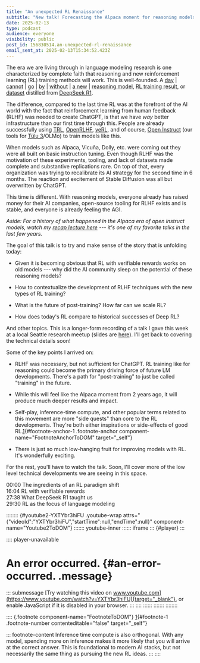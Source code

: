 ```yaml
---
title: "An unexpected RL Renaissance"
subtitle: "New talk! Forecasting the Alpaca moment for reasoning models and why the new style of RL training is a far bigger deal than the emergence of RLHF."
date: 2025-02-13
type: podcast
audience: everyone
visibility: public
post_id: 156830514.an-unexpected-rl-renaissance
email_sent_at: 2025-02-13T15:34:52.423Z
---
```

The era we are living through in language modeling research is one characterized by complete faith that reasoning and new reinforcement learning (RL) training methods will work. This is well-founded. A [day](https://x.com/jonasgeiping/status/1888985929727037514?t=CuNvoj_kH3NkFEziZFBT2w&s=33) \| [cannot](https://x.com/rdolmedo_/status/1887882323674194094) \| [go](https://arxiv.org/abs/2502.01456) \| [by](https://arxiv.org/abs/2501.19393) \| [without](https://epoch.ai/gradient-updates/what-went-into-training-deepseek-r1) \| [a new](https://allenai.org/blog/tulu-3-405B) \| [reasoning model](https://huggingface.co/cognitivecomputations/Dolphin3.0-R1-Mistral-24B), [RL training result](https://x.com/junxian_he/status/1883183099787571519?s=46), or [dataset](https://x.com/JiaLi52524397/status/1888949470798426186) distilled from [DeepSeek R1](https://www.interconnects.ai/p/deepseek-r1-recipe-for-o1).

The difference, compared to the last time RL was at the forefront of the AI world with the fact that reinforcement learning from human feedback (RLHF) was needed to create ChatGPT, is that we have *way* better infrastructure than our first time through this. People are already successfully using [TRL](https://github.com/huggingface/trl), [OpenRLHF](https://github.com/OpenRLHF/OpenRLHF), [veRL](https://github.com/volcengine/verl), and of course, [Open Instruct](https://github.com/allenai/open-instruct) (our tools for [Tülu 3](https://www.interconnects.ai/p/tulu-3)/OLMo) to train models like this.

When models such as Alpaca, Vicuña, Dolly, etc. were coming out they were all built on basic instruction tuning. Even though RLHF was the motivation of these experiments, tooling, and lack of datasets made complete and substantive replications rare. On top of that, every organization was trying to recalibrate its AI strategy for the second time in 6 months. The reaction and excitement of Stable Diffusion was all but overwritten by ChatGPT.

This time is different. With reasoning models, everyone already has raised money for their AI companies, open-source tooling for RLHF exists and is stable, and everyone is already feeling the AGI.

*Aside: For a history of what happened in the Alpaca era of open instruct models, watch my [recap lecture here](https://www.youtube.com/watch?v=AdLgPmcrXwQ) --- it's one of my favorite talks in the last few years.*

The goal of this talk is to try and make sense of the story that is unfolding today:

-   Given it is becoming obvious that RL with verifiable rewards works on old models --- why did the AI community sleep on the potential of these reasoning models?

-   How to contextualize the development of RLHF techniques with the new types of RL training?

-   What is the future of post-training? How far can we scale RL?

-   How does today's RL compare to historical successes of Deep RL?

And other topics. This is a longer-form recording of a talk I gave this week at a local Seattle research meetup (slides are [here](https://docs.google.com/presentation/d/1z-i4NuqSc7rFKmI9zNnz3CJ_eshUBpJpbvcswCeWvPk/edit#slide=id.p)). I'll get back to covering the technical details soon!

Some of the key points I arrived on:

-   RLHF was necessary, but not sufficient for ChatGPT. RL training like for reasoning could become the primary driving force of future LM developments. There's a path for "post-training" to just be called "training" in the future.

-   While this will feel like the Alpaca moment from 2 years ago, it will produce much deeper results and impact.

-   Self-play, inference-time compute, and other popular terms related to this movement are more "side quests" than core to the RL developments. They're both either inspirations or side-effects of good RL.[1](#footnote-1){#footnote-anchor-1 .footnote-anchor component-name="FootnoteAnchorToDOM" target="_self"}

-   There is just so much low-hanging fruit for improving models with RL. It's wonderfully exciting.

For the rest, you'll have to watch the talk. Soon, I'll cover more of the low level technical developments we are seeing in this space.

00:00 The ingredients of an RL paradigm shift\
16:04 RL with verifiable rewards\
27:38 What DeepSeek R1 taught us\
29:30 RL as the focus of language modeling

:::::::: {#youtube2-YXTYbr3hiFU .youtube-wrap attrs="{\"videoId\":\"YXTYbr3hiFU\",\"startTime\":null,\"endTime\":null}" component-name="Youtube2ToDOM"}
::::::: youtube-inner
:::::: iframe
::: {#player}
:::

:::: player-unavailable
# An error occurred. {#an-error-occurred. .message}

::: submessage
[Try watching this video on www.youtube.com](https://www.youtube.com/watch?v=YXTYbr3hiFU){target="_blank"}, or enable JavaScript if it is disabled in your browser.
:::
::::
::::::
:::::::
::::::::

:::: {.footnote component-name="FootnoteToDOM"}
[1](#footnote-anchor-1){#footnote-1 .footnote-number contenteditable="false" target="_self"}

::: footnote-content
Inference time compute is also orthogonal. With any model, spending more on inference makes it more likely that you will arrive at the correct answer. This is foundational to modern AI stacks, but not necessarily the same thing as pursuing the new RL ideas.
:::
::::
